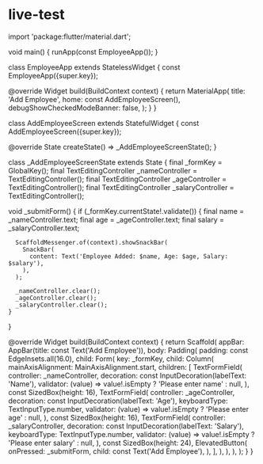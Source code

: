 # live-test
import 'package:flutter/material.dart';

void main() {
  runApp(const EmployeeApp());
}

class EmployeeApp extends StatelessWidget {
  const EmployeeApp({super.key});

  @override
  Widget build(BuildContext context) {
    return MaterialApp(
      title: 'Add Employee',
      home: const AddEmployeeScreen(),
      debugShowCheckedModeBanner: false,
    );
  }
}

class AddEmployeeScreen extends StatefulWidget {
  const AddEmployeeScreen({super.key});

  @override
  State<AddEmployeeScreen> createState() => _AddEmployeeScreenState();
}

class _AddEmployeeScreenState extends State<AddEmployeeScreen> {
  final _formKey = GlobalKey<FormState>();
  final TextEditingController _nameController = TextEditingController();
  final TextEditingController _ageController = TextEditingController();
  final TextEditingController _salaryController = TextEditingController();

  void _submitForm() {
    if (_formKey.currentState!.validate()) {
      final name = _nameController.text;
      final age = _ageController.text;
      final salary = _salaryController.text;

      ScaffoldMessenger.of(context).showSnackBar(
        SnackBar(
          content: Text('Employee Added: $name, Age: $age, Salary: $salary'),
        ),
      );

      _nameController.clear();
      _ageController.clear();
      _salaryController.clear();
    }
  }

  @override
  Widget build(BuildContext context) {
    return Scaffold(
      appBar: AppBar(title: const Text('Add Employee')),
      body: Padding(
        padding: const EdgeInsets.all(16.0),
        child: Form(
          key: _formKey,
          child: Column(
            mainAxisAlignment: MainAxisAlignment.start,
            children: [
              TextFormField(
                controller: _nameController,
                decoration: const InputDecoration(labelText: 'Name'),
                validator: (value) =>
                    value!.isEmpty ? 'Please enter name' : null,
              ),
              const SizedBox(height: 16),
              TextFormField(
                controller: _ageController,
                decoration: const InputDecoration(labelText: 'Age'),
                keyboardType: TextInputType.number,
                validator: (value) =>
                    value!.isEmpty ? 'Please enter age' : null,
              ),
              const SizedBox(height: 16),
              TextFormField(
                controller: _salaryController,
                decoration: const InputDecoration(labelText: 'Salary'),
                keyboardType: TextInputType.number,
                validator: (value) =>
                    value!.isEmpty ? 'Please enter salary' : null,
              ),
              const SizedBox(height: 24),
              ElevatedButton(
                onPressed: _submitForm,
                child: const Text('Add Employee'),
              ),
            ],
          ),
        ),
      ),
    );
  }
}
